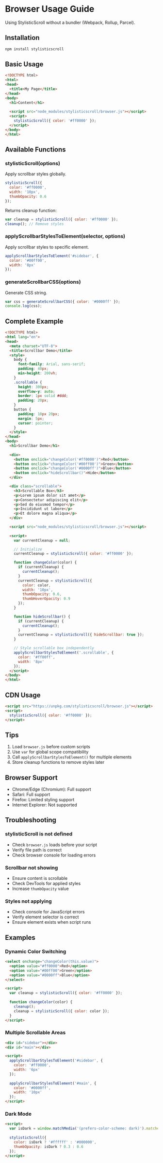 # Browser Usage Guide

Using StylisticScroll without a bundler (Webpack, Rollup, Parcel).

## Installation

```bash
npm install stylisticscroll
```

## Basic Usage

```html
<!DOCTYPE html>
<html>
<head>
  <title>My Page</title>
</head>
<body>
  <h1>Content</h1>
  
  <script src="node_modules/stylisticscroll/browser.js"></script>
  <script>
    stylisticScroll({ color: '#ff0000' });
  </script>
</body>
</html>
```

## Available Functions

### stylisticScroll(options)

Apply scrollbar styles globally.

```javascript
stylisticScroll({
  color: '#ff0000',
  width: '10px',
  thumbOpacity: 0.6
});
```

Returns cleanup function:

```javascript
var cleanup = stylisticScroll({ color: '#ff0000' });
cleanup(); // Remove styles
```

### applyScrollbarStylesToElement(selector, options)

Apply scrollbar styles to specific element.

```javascript
applyScrollbarStylesToElement('#sidebar', {
  color: '#00ff00',
  width: '8px'
});
```

### generateScrollbarCSS(options)

Generate CSS string.

```javascript
var css = generateScrollbarCSS({ color: '#0000ff' });
console.log(css);
```

## Complete Example

```html
<!DOCTYPE html>
<html lang="en">
<head>
  <meta charset="UTF-8">
  <title>Scrollbar Demo</title>
  <style>
    body {
      font-family: Arial, sans-serif;
      padding: 40px;
      min-height: 200vh;
    }
    .scrollable {
      height: 300px;
      overflow-y: auto;
      border: 1px solid #ddd;
      padding: 20px;
    }
    button {
      padding: 10px 20px;
      margin: 5px;
      cursor: pointer;
    }
  </style>
</head>
<body>
  <h1>Scrollbar Demo</h1>
  
  <div>
    <button onclick="changeColor('#ff0000')">Red</button>
    <button onclick="changeColor('#00ff00')">Green</button>
    <button onclick="changeColor('#0000ff')">Blue</button>
    <button onclick="hideScrollbar()">Hide</button>
  </div>

  <div class="scrollable">
    <h3>Scrollable Box</h3>
    <p>Lorem ipsum dolor sit amet</p>
    <p>Consectetur adipiscing elit</p>
    <p>Sed do eiusmod tempor</p>
    <p>Incididunt ut labore</p>
    <p>Et dolore magna aliqua</p>
  </div>

  <script src="node_modules/stylisticscroll/browser.js"></script>
  
  <script>
    var currentCleanup = null;

    // Initialize
    currentCleanup = stylisticScroll({ color: '#ff0000' });

    function changeColor(color) {
      if (currentCleanup) {
        currentCleanup();
      }
      currentCleanup = stylisticScroll({
        color: color,
        width: '10px',
        thumbOpacity: 0.6,
        thumbHoverOpacity: 0.9
      });
    }

    function hideScrollbar() {
      if (currentCleanup) {
        currentCleanup();
      }
      currentCleanup = stylisticScroll({ hideScrollbar: true });
    }

    // Style scrollable box independently
    applyScrollbarStylesToElement('.scrollable', {
      color: '#ff00ff',
      width: '8px'
    });
  </script>
</body>
</html>
```

## CDN Usage

```html
<script src="https://unpkg.com/stylisticscroll/browser.js"></script>
<script>
  stylisticScroll({ color: '#ff0000' });
</script>
```

## Tips

1. Load `browser.js` before custom scripts
2. Use `var` for global scope compatibility
3. Call `applyScrollbarStylesToElement()` for multiple elements
4. Store cleanup functions to remove styles later

## Browser Support

- Chrome/Edge (Chromium): Full support
- Safari: Full support
- Firefox: Limited styling support
- Internet Explorer: Not supported

## Troubleshooting

### stylisticScroll is not defined

- Check `browser.js` loads before your script
- Verify file path is correct
- Check browser console for loading errors

### Scrollbar not showing

- Ensure content is scrollable
- Check DevTools for applied styles
- Increase `thumbOpacity` value

### Styles not applying

- Check console for JavaScript errors
- Verify element selector is correct
- Ensure element exists when script runs

## Examples

### Dynamic Color Switching

```html
<select onchange="changeColor(this.value)">
  <option value="#ff0000">Red</option>
  <option value="#00ff00">Green</option>
  <option value="#0000ff">Blue</option>
</select>

<script>
  var cleanup = stylisticScroll({ color: '#ff0000' });
  
  function changeColor(color) {
    cleanup();
    cleanup = stylisticScroll({ color: color });
  }
</script>
```

### Multiple Scrollable Areas

```html
<div id="sidebar"></div>
<div id="main"></div>

<script>
  applyScrollbarStylesToElement('#sidebar', {
    color: '#ff0000',
    width: '6px'
  });
  
  applyScrollbarStylesToElement('#main', {
    color: '#0000ff',
    width: '10px'
  });
</script>
```

### Dark Mode

```html
<script>
  var isDark = window.matchMedia('(prefers-color-scheme: dark)').matches;
  
  stylisticScroll({
    color: isDark ? '#ffffff' : '#000000',
    thumbOpacity: isDark ? 0.3 : 0.6
  });
</script>
```
